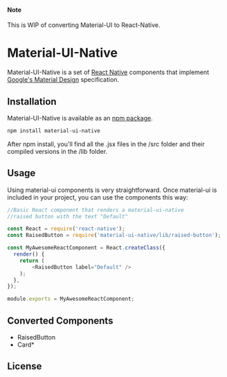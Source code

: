 #### Note
This is WIP of converting Material-UI to React-Native.

# Material-UI-Native

Material-UI-Native is a set of [React Native](http://facebook.github.io/react/) components that implement [Google's Material Design](https://www.google.com/design/spec/material-design/introduction.html) specification.

## Installation

Material-UI-Native is available as an [npm package](https://www.npmjs.org/package/material-ui-native).
```sh
npm install material-ui-native
```
After npm install, you'll find all the .jsx files in the /src folder and their compiled versions in the /lib folder.

## Usage

Using material-ui components is very straightforward. Once material-ui is included in your project, you can use the components this way:

```js
//Basic React component that renders a material-ui-native
//raised button with the text "Default"

const React = require('react-native');
const RaisedButton = require('material-ui-native/lib/raised-button');

const MyAwesomeReactComponent = React.createClass({
  render() {
    return (
        <RaisedButton label="Default" />
    );
  },
});

module.exports = MyAwesomeReactComponent;

```

## Converted Components
- RaisedButton
- Card*

## License
